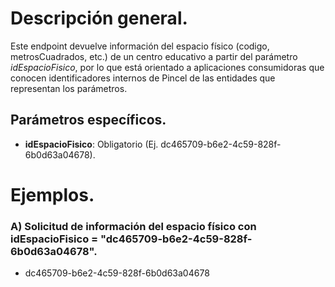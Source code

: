 # Descripción general.

Este endpoint devuelve información del espacio físico (codigo, metrosCuadrados, etc.) de un centro educativo a partir del parámetro *idEspacioFisico*, por lo que está orientado a aplicaciones consumidoras que conocen identificadores internos de Pincel de las entidades que representan los parámetros.

## Parámetros específicos.

* **idEspacioFisico**: Obligatorio (Ej. dc465709-b6e2-4c59-828f-6b0d63a04678).

# Ejemplos.
### A) Solicitud de información del espacio físico con idEspacioFisico = "dc465709-b6e2-4c59-828f-6b0d63a04678".
* dc465709-b6e2-4c59-828f-6b0d63a04678
